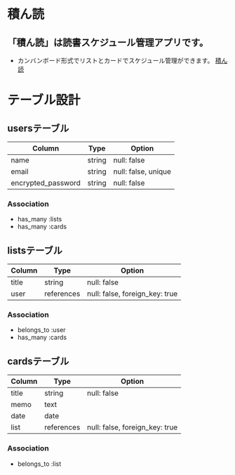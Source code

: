 # 積ん読

## 「積ん読」は読書スケジュール管理アプリです。
- カンバンボード形式でリストとカードでスケジュール管理ができます。
[積ん読](https://tsundoku32509.herokuapp.com/users/sign_in)

# テーブル設計

## usersテーブル
| Column             | Type     | Option              |
| ------------------ | -------- | ------------------- |
| name               | string   | null: false         |
| email              | string   | null: false, unique |
| encrypted_password | string   | null: false         |

### Association
- has_many :lists
- has_many :cards

## listsテーブル
| Column           | Type       | Option                         |
| ---------------- | ---------- | ------------------------------ |
| title            | string     | null: false                    |
| user             | references | null: false, foreign_key: true |

### Association
- belongs_to :user
- has_many :cards

## cardsテーブル
| Column           | Type       | Option                         |
| ---------------- | ---------- | ------------------------------ |
| title            | string     | null: false                    |
| memo             | text       |                                |
| date             | date       |                                |
| list             | references | null: false, foreign_key: true |

### Association
- belongs_to :list
